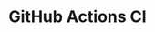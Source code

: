 # GitHub Actions CI





















































































































































































